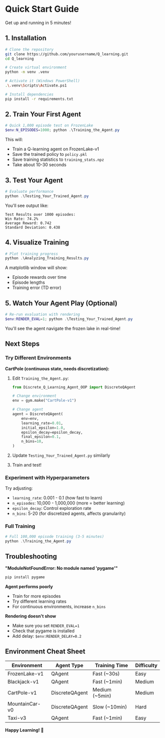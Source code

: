 # Quick Start Guide

Get up and running in 5 minutes!

## 1. Installation

```bash
# Clone the repository
git clone https://github.com/yourusername/Q_learning.git
cd Q_learning

# Create virtual environment
python -m venv .venv

# Activate it (Windows PowerShell)
.\.venv\Scripts\Activate.ps1

# Install dependencies
pip install -r requirements.txt
```

## 2. Train Your First Agent

```powershell
# Quick 1,000 episode test on FrozenLake
$env:N_EPISODES=1000; python .\Training_the_Agent.py
```

This will:
- Train a Q-learning agent on FrozenLake-v1
- Save the trained policy to `policy.pkl`
- Save training statistics to `training_stats.npz`
- Take about 10-30 seconds

## 3. Test Your Agent

```powershell
# Evaluate performance
python .\Testing_Your_Trained_Agent.py
```

You'll see output like:
```
Test Results over 1000 episodes:
Win Rate: 74.2%
Average Reward: 0.742
Standard Deviation: 0.438
```

## 4. Visualize Training

```powershell
# Plot training progress
python .\Analyzing_Training_Results.py
```

A matplotlib window will show:
- Episode rewards over time
- Episode lengths
- Training error (TD error)

## 5. Watch Your Agent Play (Optional)

```powershell
# Re-run evaluation with rendering
$env:RENDER_EVAL=1; python .\Testing_Your_Trained_Agent.py
```

You'll see the agent navigate the frozen lake in real-time!

## Next Steps

### Try Different Environments

**CartPole (continuous state, needs discretization):**

1. Edit `Training_the_Agent.py`:
   ```python
   from Discrete_Q_Learning_Agent_OOP import DiscreteQAgent
   
   # Change environment
   env = gym.make("CartPole-v1")
   
   # Change agent
   agent = DiscreteQAgent(
       env=env,
       learning_rate=0.01,
       initial_epsilon=1.0,
       epsilon_decay=epsilon_decay,
       final_epsilon=0.1,
       n_bins=10,
   )
   ```

2. Update `Testing_Your_Trained_Agent.py` similarly

3. Train and test!

### Experiment with Hyperparameters

Try adjusting:
- `learning_rate`: 0.001 - 0.1 (how fast to learn)
- `n_episodes`: 10,000 - 1,000,000 (more = better learning)
- `epsilon_decay`: Control exploration rate
- `n_bins`: 5-20 (for discretized agents, affects granularity)

### Full Training

```powershell
# Full 100,000 episode training (3-5 minutes)
python .\Training_the_Agent.py
```

## Troubleshooting

**"ModuleNotFoundError: No module named 'pygame'"**
```bash
pip install pygame
```

**Agent performs poorly**
- Train for more episodes
- Try different learning rates
- For continuous environments, increase `n_bins`

**Rendering doesn't show**
- Make sure you set `RENDER_EVAL=1`
- Check that pygame is installed
- Add delay: `$env:RENDER_DELAY=0.2`

## Environment Cheat Sheet

| Environment | Agent Type | Training Time | Difficulty |
|-------------|-----------|---------------|-----------|
| FrozenLake-v1 | QAgent | Fast (~30s) | Easy |
| Blackjack-v1 | QAgent | Fast (~1min) | Medium |
| CartPole-v1 | DiscreteQAgent | Medium (~5min) | Medium |
| MountainCar-v0 | DiscreteQAgent | Slow (~10min) | Hard |
| Taxi-v3 | QAgent | Fast (~1min) | Easy |

**Happy Learning! 🚀**
